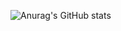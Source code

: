 ![Anurag's GitHub stats](https://github-readme-stats.vercel.app/api?username=Iammikomaestro&show_icons=true&theme=radical)
